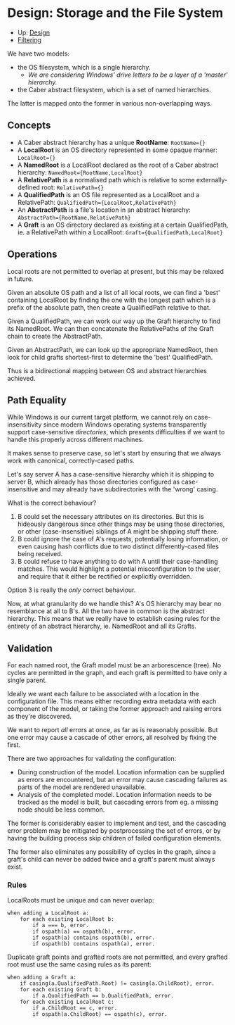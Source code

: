 # Design: Storage and the File System

* Up: [Design](Design.md)
* [Filtering](Design.FileSystem.Filters.md)
  
We have two models:
* the OS filesystem, which is a single hierarchy.
  * *We are considering Windows' drive letters to be a layer of a 'master'
    hierarchy.*
* the Caber abstract filesystem, which is a set of named hierarchies.

The latter is mapped onto the former in various non-overlapping ways.

## Concepts

* A Caber abstract hierarchy has a unique **RootName**:
  `RootName={}`
* A **LocalRoot** is an OS directory represented in some opaque manner:
  `LocalRoot={}`
* A **NamedRoot** is a LocalRoot declared as the root of a Caber abstract
  hierarchy:
  `NamedRoot={RootName,LocalRoot}`
* A **RelativePath** is a normalised path which is relative to some
  externally-defined root:
  `RelativePath={}`
* A **QualifiedPath** is an OS file represented as a LocalRoot and a
  RelativePath:
  `QualifiedPath={LocalRoot,RelativePath}`
* An **AbstractPath** is a file's location in an abstract hierarchy:
  `AbstractPath={RootName,RelativePath}`
* A **Graft** is an OS directory declared as existing at a certain
  QualifiedPath, ie. a RelativePath within a LocalRoot:
  `Graft={QualifiedPath,LocalRoot}`

## Operations

Local roots are not permitted to overlap at present, but this may be relaxed
in future.

Given an absolute OS path and a list of all local roots, we can find a 'best'
containing LocalRoot by finding the one with the longest path which is a
prefix of the absolute path, then create a QualifiedPath relative to that.

Given a QualifiedPath, we can work our way up the Graft hierarchy to find its
NamedRoot. We can then concatenate the RelativePaths of the Graft chain to
create the AbstractPath.

Given an AbstractPath, we can look up the appropriate NamedRoot, then look for
child grafts shortest-first to determine the 'best' QualifiedPath.

Thus is a bidirectional mapping between OS and abstract hierarchies achieved.

## Path Equality

While Windows is our current target platform, we cannot rely on
case-insensitivity since modern Windows operating systems transparently
support case-sensitive *directories*, which presents difficulties if we want
to handle this properly across different machines.

It makes sense to preserve case, so let's start by ensuring that we always
work with canonical, correctly-cased paths.

Let's say server A has a case-sensitive hierarchy which it is shipping to
server B, which already has those directories configured as case-insensitive
and may already have subdirectories with the 'wrong' casing.

What is the correct behaviour?

1. B could set the necessary attributes on its directories. But this is
   hideously dangerous since other things may be using those directories, or
   other (case-insensitive) siblings of A might be shipping stuff there.
2. B could ignore the case of A's requests, potentially losing information, or
   even causing hash conflicts due to two distinct differently-cased files
   being received.
3. B could refuse to have anything to do with A until their case-handling
   matches. This would highlight a potential misconfiguration to the user, and
   require that it either be rectified or explicitly overridden.

Option 3 is really the *only* correct behaviour.

Now, at what granularity do we handle this? A's OS hierarchy may bear no
resemblance at all to B's. All the two have in common is the abstract
hierarchy. This means that we really have to establish casing rules for the
entirety of an abstract hierarchy, ie. NamedRoot and all its Grafts.

## Validation

For each named root, the Graft model must be an arborescence (tree). No cycles
are permitted in the graph, and each graft is permitted to have only a single
parent.

Ideally we want each failure to be associated with a location in the
configuration file. This means either recording extra metadata with each
component of the model, or taking the former approach and raising errors as
they're discovered.

We want to report *all* errors at once, as far as is reasonably possible. But
one error may cause a cascade of other errors, all resolved by fixing the
first. 

There are two approaches for validating the configuration:
* During construction of the model. Location information can be supplied as
  errors are encountered, but an error may cause cascading failures as parts
  of the model are rendered unavailable.
* Analysis of the completed model. Location information needs to be tracked
  as the model is built, but cascading errors from eg. a missing node should
  be less common.

The former is considerably easier to implement and test, and the cascading
error problem may be mitigated by postprocessing the set of errors, or by
having the building process skip children of failed configuration elements.

The former also eliminates any possibility of cycles in the graph, since a
graft's child can never be added twice and a graft's parent must always exist.

### Rules

LocalRoots must be unique and can never overlap:

    when adding a LocalRoot a:
		for each existing LocalRoot b:
			if a === b, error.
			if ospath(a) == ospath(b), error.
		    if ospath(a) contains ospath(b), error.
			if ospath(b) contains ospath(a), error.

Duplicate graft points and grafted roots are not permitted, and every grafted
root must use the same casing rules as its parent:

	when adding a Graft a:
		if casing(a.QualifiedPath.Root) != casing(a.ChildRoot), error.
		for each existing Graft b:
			if a.QualifiedPath == b.QualifiedPath, error.
		for each existing LocalRoot c:
			if a.ChildRoot == c, error.
			if ospath(a.ChildRoot) == ospath(c), error.
